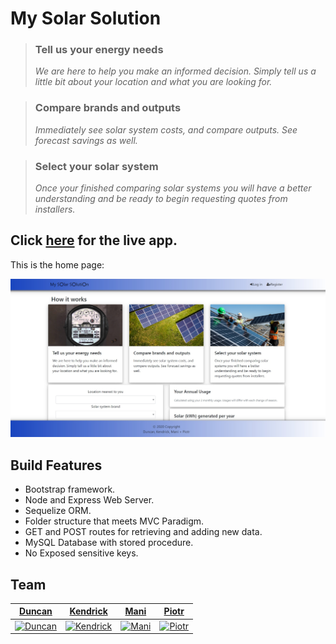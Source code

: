 # My Solar Solution

> ### Tell us your energy needs
>
> _We are here to help you make an informed decision. Simply tell us a little bit about your location and what you are looking for._

> ### Compare brands and outputs
>
> _Immediately see solar system costs, and compare outputs. See forecast savings as well._

> ### Select your solar system
>
> _Once your finished comparing solar systems you will have a better understanding and be ready to begin requesting quotes from installers._

## Click <a href="https://my-solar-solution.herokuapp.com/" target="_blank" />here</a> for the live app.

This is the home page:

<a href="https://github.com/MG1982/my-solar-solution/blob/master/public/images/mySolarSolution.jpg?raw=true"><img src="https://github.com/MG1982/my-solar-solution/blob/master/public/images/mySolarSolution.jpg?raw=true" title="MySolarSolution" alt="MySolarSolution"></a>

## Build Features

- Bootstrap framework.
- Node and Express Web Server.
- Sequelize ORM.
- Folder structure that meets MVC Paradigm.
- GET and POST routes for retrieving and adding new data.
- MySQL Database with stored procedure.
- No Exposed sensitive keys.

## Team

|                    <a href="https://github.com/mrduncle1" target="_blank">**Duncan**</a>                     |                    <a href="https://github.com/RepubIique" target="_blank">**Kendrick**</a>                     |                    <a href="https://github.com/MG1982" target="_blank">**Mani**</a>                     |                    <a href="https://github.com/melonek" target="_blank">**Piotr**</a>                    |
| :----------------------------------------------------------------------------------------------------------: | :-------------------------------------------------------------------------------------------------------------: | :-----------------------------------------------------------------------------------------------------: | :------------------------------------------------------------------------------------------------------: |
| [![Duncan](https://avatars2.githubusercontent.com/u/36780320?s=460&v=4&s=200)](https://github.com/mrduncle1) | [![Kendrick](https://avatars1.githubusercontent.com/u/54446138?s=460&v=4&s=200)](https://github.com/RepubIique) | [![Mani](https://avatars2.githubusercontent.com/u/53865749?s=460&v=4&s=200)](https://github.com/MG1982) | [![Piotr](https://avatars0.githubusercontent.com/u/54938620?s=460&v=4s=200)](https://github.com/melonek) |
